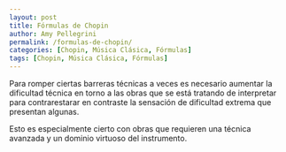 ```yaml
---
layout: post
title: Fórmulas de Chopin
author: Amy Pellegrini
permalink: /formulas-de-chopin/
categories: [Chopin, Música Clásica, Fórmulas]
tags: [Chopin, Música Clásica, Fórmulas]
---
```


Para romper ciertas barreras técnicas a veces es necesario aumentar la dificultad técnica en torno a las obras que se está tratando de interpretar para contrarestarar en contraste la sensación de dificultad extrema que presentan algunas.

Esto es especialmente cierto con obras que requieren una técnica avanzada y un dominio virtuoso del instrumento.
